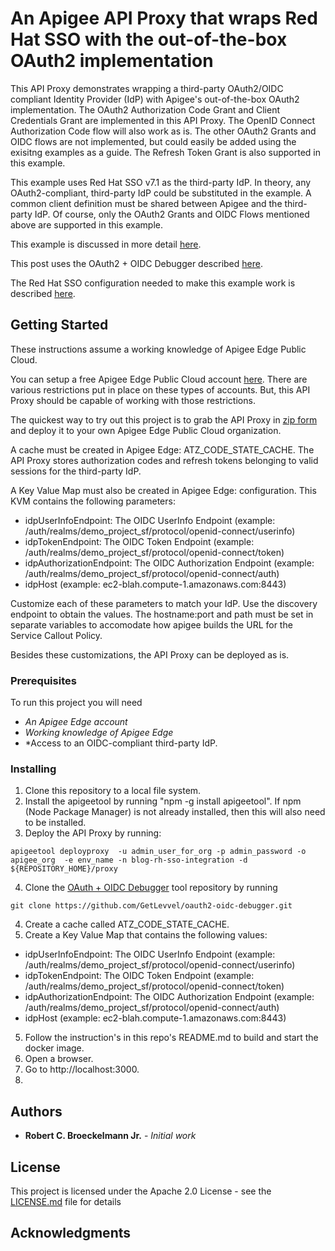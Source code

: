 # An Apigee API Proxy that wraps Red Hat SSO with the out-of-the-box OAuth2 implementation
This API Proxy demonstrates wrapping a third-party OAuth2/OIDC compliant Identity Provider (IdP) with Apigee's out-of-the-box OAuth2 implementation. The OAuth2 Authorization Code Grant and Client Credentials Grant are implemented in this API Proxy. The OpenID Connect Authorization Code flow will also work as is. The other OAuth2 Grants and OIDC flows are not implemented, but could easily be added using the exisitng examples as a guide. The Refresh Token Grant is also supported in this example.

This example uses Red Hat SSO v7.1 as the third-party IdP. In theory, any OAuth2-compliant, third-party IdP could be substituted in the example.  A common client definition must be shared between Apigee and the third-party IdP.  Of course, only the OAuth2 Grants and OIDC Flows mentioned above are supported in this example.

This example is discussed in more detail [here](https://medium.com/p/a10223eb334).

This post uses the OAuth2 + OIDC Debugger described [here](https://github.com/GetLevvel/oauth2-oidc-debugger).

The Red Hat SSO configuration needed to make this example work is described [here](https://medium.com/@robert.broeckelmann/openid-connect-authorization-code-flow-with-red-hat-sso-d141dde4ed3f).

## Getting Started
These instructions assume a working knowledge of Apigee Edge Public Cloud.

You can setup a free Apigee Edge Public Cloud account [here](https://enterprise.apigee.com).  There are various restrictions put in place on these types of accounts.  But, this API Proxy should be capable of working with those restrictions.

The quickest way to try out this project is to grab the API Proxy in [zip form](https://github.com/rcbjLevvel/apigee-api-proxy-oauth2-rh-sso-wrapper/blob/master/blog-rh-sso-integration.zip) and deploy it to your own Apigee Edge Public Cloud organization.

A cache must be created in Apigee Edge: ATZ_CODE_STATE_CACHE. The API Proxy stores authorization codes and refresh tokens belonging to valid sessions for the third-party IdP.

A Key Value Map must also be created in Apigee Edge: configuration. This KVM contains the following parameters:
* idpUserInfoEndpoint: The OIDC UserInfo Endpoint (example: /auth/realms/demo_project_sf/protocol/openid-connect/userinfo)
* idpTokenEndpoint: The OIDC Token Endpoint (example: /auth/realms/demo_project_sf/protocol/openid-connect/token)
* idpAuthorizationEndpoint: The OIDC Authorization Endpoint (example: /auth/realms/demo_project_sf/protocol/openid-connect/auth)
* idpHost (example: ec2-blah.compute-1.amazonaws.com:8443)

Customize each of these parameters to match your IdP.  Use the discovery endpoint to obtain the values. The hostname:port and path must be set in separate variables to accomodate how apigee builds the URL for the Service Callout Policy.

Besides these customizations, the API Proxy can be deployed as is.

### Prerequisites
To run this project you will need
* *An Apigee Edge account*
* *Working knowledge of Apigee Edge*
* *Access to an OIDC-compliant third-party IdP.

### Installing
1. Clone this repository to a local file system.
2. Install the apigeetool by running "npm -g install apigeetool".  If npm (Node Package Manager) is not already installed, then this will also need to be installed.
3. Deploy the API Proxy by running:
  ```
apigeetool deployproxy  -u admin_user_for_org -p admin_password -o apigee_org  -e env_name -n blog-rh-sso-integration -d ${REPOSITORY_HOME}/proxy
  ```
4. Clone the [OAuth + OIDC Debugger](https://github.com/GetLevvel/oauth2-oidc-debugger) tool repository by running
```
git clone https://github.com/GetLevvel/oauth2-oidc-debugger.git
```
4. Create a cache called ATZ_CODE_STATE_CACHE.
4. Create a Key Value Map that contains the following values:
* idpUserInfoEndpoint: The OIDC UserInfo Endpoint (example: /auth/realms/demo_project_sf/protocol/openid-connect/userinfo)
* idpTokenEndpoint: The OIDC Token Endpoint (example: /auth/realms/demo_project_sf/protocol/openid-connect/token)
* idpAuthorizationEndpoint: The OIDC Authorization Endpoint (example: /auth/realms/demo_project_sf/protocol/openid-connect/auth)
* idpHost (example: ec2-blah.compute-1.amazonaws.com:8443)
5. Follow the instruction's in this repo's README.md to build and start the docker image.
6. Open a browser.
7. Go to http://localhost:3000.
8. 

## Authors
* **Robert C. Broeckelmann Jr.** - *Initial work*

## License
This project is licensed under the Apache 2.0 License - see the [LICENSE.md](LICENSE.md) file for details

## Acknowledgments
